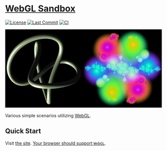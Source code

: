 # [WebGL Sandbox](https://naokihori.github.io/WebGLSandbox/)

[![License](https://img.shields.io/github/license/NaokiHori/WebGLSandbox)](https://opensource.org/license/mit/)
[![Last Commit](https://img.shields.io/github/last-commit/NaokiHori/WebGLSandbox/main)](https://github.com/NaokiHori/WebGLSandbox/commits/main)
[![CI](https://github.com/NaokiHori/WebGLSandbox/actions/workflows/ci.yml/badge.svg?branch=main)](https://github.com/NaokiHori/WebGLSandbox/actions/workflows/ci.yml)

[![CoverImage](https://github.com/NaokiHori/WebGLSandbox/blob/main/cover_image.jpg)](https://youtube.com/shorts/ZipSsWJK-c8)

Various simple scenarios utilizing [WebGL](https://www.khronos.org/webgl/).

## Quick Start

Visit [the site](https://naokihori.github.io/WebGLSandbox/).
[Your browser should support `WebGL`](https://developer.mozilla.org/en-US/docs/Web/API/WebGL_API#browser_compatibility).

